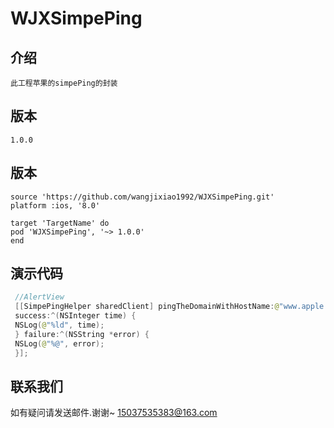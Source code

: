   # WJXSimpePing
    
   ## 介绍
    此工程苹果的simpePing的封装

   ## 版本
    1.0.0
    
   ## 版本
    source 'https://github.com/wangjixiao1992/WJXSimpePing.git'
    platform :ios, '8.0'
    
    target 'TargetName' do
    pod 'WJXSimpePing', '~> 1.0.0'
    end

   ## 演示代码
   ```swift
    //AlertView
    [[SimpePingHelper sharedClient] pingTheDomainWithHostName:@"www.apple.com"
    success:^(NSInteger time) {
    NSLog(@"%ld", time);
    } failure:^(NSString *error) {
    NSLog(@"%@", error);
    }];
```
   ## 联系我们
   如有疑问请发送邮件.谢谢~
   15037535383@163.com


